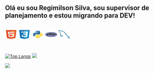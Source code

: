 ## Olá eu sou Regimilson Silva, sou supervisor de planejamento e estou migrando para DEV!


<div style="display: inline_block"><br>
  <img align="center" alt="Regi-HTML" height="30" width="40" src="https://raw.githubusercontent.com/devicons/devicon/master/icons/html5/html5-original.svg">
  <img align="center" alt="Regi-CSS" height="30" width="40" src="https://raw.githubusercontent.com/devicons/devicon/master/icons/css3/css3-original.svg">
  <img align="center" alt="Regi-Python" height="30" width="40" src="https://raw.githubusercontent.com/devicons/devicon/master/icons/python/python-original.svg">
  <img align="center" alt="Regi-Sql" height="30" width="40" src="https://raw.githubusercontent.com/devicons/devicon/master/icons/php/php-original.svg">
  <img align="center" alt="Regi-Sql" height="30" width="40" src="https://raw.githubusercontent.com/devicons/devicon/master/icons/mysql/mysql-original.svg">
  

</div><br>
  
  ##
 



 [![Top Langs](https://github-readme-stats.vercel.app/api/top-langs/?username=regibabr)](https://github.com/regibabr/github-readme-stats)
![](https://github-readme-stats.vercel.app/api?username=regibabr) 

<div> 
  <a href="https://www.linkedin.com/in/regimilson/" target="_blank"><img src="https://img.shields.io/badge/-LinkedIn-%230077B5?style=for-the-badge&logo=linkedin&logoColor=white" target="_blank"></a> 
  
</div>
